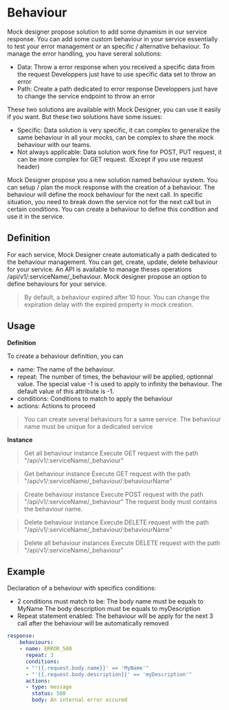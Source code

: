 # Behaviour

Mock designer propose solution to add some dynamism in our service response.
You can add some custom behaviour in your service essentially to test your error management or an specific / alternative behaviour.
To manage the error handling, you have sereral solutions:
* Data: Throw a error response when you received a specific data from the request
Developpers just have to use specific data set to throw an error
* Path: Create a path dedicated to error response
Developpers just have to change the service endpoint to throw an error

These two solutions are available with Mock Designer, you can use it easily if you want.
But these two solutions have some issues:
* Specific: Data solution is very specific, it can complex to generalize the same behaviour in all your mocks, can be complex to share the mock behaviour with our teams.
* Not always applicable: Data solution work fine for POST, PUT request, it can be more complex for GET request. (Except if you use request header)


Mock Designer propose you a new solution named behaviour system.
You can setup / plan the mock response with the creation of a behaviour. The behaviour will define the mock behaviour for the next call.
In specific situation, you need to break down the service not for the next call but in certain conditions. You can create a behaviour to define this condition and use it in the service. 

## Definition

For each service, Mock Designer create automatically a path dedicated to the behaviour management.
You can get, create, update, delete behaviour for your service. An API is available to manage theses operations /api/v1/:serviceName/_behaviour.
Mock designer propose an option to define behaviours for your service.

> By default, a behaviour expired after 10 hour. You can change the expiration delay with the expired property in mock creation.

## Usage

**Definition**

To create a behaviour definition, you can 
* name: The name of the behaviour.
* repeat: The number of times, the behaviour will be applied, optionnal value. 
The special value -1 is used to apply to infinity the behaviour.
The default value of this attribute is -1.
* conditions: Conditions to match to apply the behaviour
* actions: Actions to proceed

> You can create several behaviours for a same service. The behaviour name must be unique for a dedicated service

**Instance**

> Get all behaviour instance
Execute GET request with the path "/api/v1/:serviceName/_behaviour"

> Get behaviour instance
Execute GET request with the path "/api/v1/:serviceName/_behaviour/:behaviourName"

> Create behaviour instance
Execute POST request with the path "/api/v1/:serviceName/_behaviour"
The request body must contains the behaviour name.

> Delete behaviour instance
Execute DELETE request with the path "/api/v1/:serviceName/_behaviour/:behaviourName"

> Delete all behaviour instances
Execute DELETE request with the path "/api/v1/:serviceName/_behaviour"

## Example

Declaration of a behaviour with specifics conditions:
* 2 conditions must match to be:
The body name must be equals to MyName
The body description must be equals to myDescription
* Repeat statement enabled: The behaviour will be apply for the next 3 call after the behaviour will be automatically removed

```yaml
response:
    behaviours:
    - name: ERROR_500
      repeat: 3
      conditions:
      - "'{{.request.body.name}}' == 'MyName'"
      - "'{{.request.body.description}}' == 'myDescription'"
      actions:
      - type: message
        status: 500
        body: An internal error occured
```